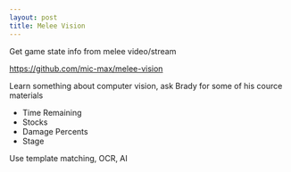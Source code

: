 ```yaml
---
layout: post
title: Melee Vision
---
```


Get game state info from melee video/stream

<https://github.com/mic-max/melee-vision>

Learn something about computer vision, ask Brady for some of his cource materials

- Time Remaining
- Stocks
- Damage Percents
- Stage

Use template matching, OCR, AI
